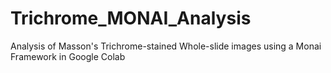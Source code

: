 # Trichrome_MONAI_Analysis
Analysis of Masson's Trichrome-stained Whole-slide images using a Monai Framework in Google Colab
